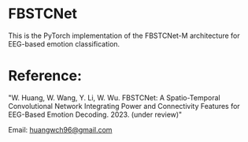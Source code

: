 # FBSTCNet
This is the PyTorch implementation of the FBSTCNet-M architecture for EEG-based emotion classification. 

# Reference:
"W. Huang, W. Wang, Y. Li, W. Wu. FBSTCNet: A Spatio-Temporal Convolutional Network Integrating Power and Connectivity Features for EEG-Based Emotion Decoding. 2023. (under review)"
 
Email: huangwch96@gmail.com
